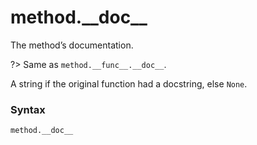 # method.\_\_doc\_\_

The method’s documentation.

?> Same as `method.__func__.__doc__`.

A string if the original function had a docstring, else `None`.

### Syntax

```python
method.__doc__
```
